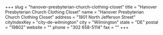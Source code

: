 +++
slug = "hanover-presbyterian-church-clothing-closet"
title = "Hanover Presbyterian Church Clothing Closet"
name = "Hanover Presbyterian Church Clothing Closet"
address = "1801 North Jefferson Street"
cityIndexKey = "city-de-wilmington"
city = "Wilmington"
state = "DE"
postal = "19802"
website = ""
phone = "302 658-5114"
fax = ""
+++
